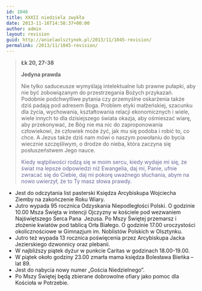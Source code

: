 ```yaml
---
id: 1046
title: XXXII niedziela zwykła
date: 2013-11-16T14:58:37+00:00
author: admin
layout: revision
guid: http://anielaolsztynek.pl/2013/11/1045-revision/
permalink: /2013/11/1045-revision/
---
```

> **Łk 20, 27-38**
> 
> **Jedyna prawda**
> 
> Nie tylko saduceusze wymyślają intelektualne lub prawne pułapki, aby nie być zobowiązanym do przestrzegania Bożych przykazań. Podobnie podchwytliwe pytania czy przemyślne oskarżenia także dziś padają pod adresem Boga. Problem etyki małżeńskiej, szacunku dla życia, wychowania, kształtowania relacji ekonomicznych i wiele, wiele innych to dla dzisiejszego świata okazja, aby ośmieszać wiarę, aby przekonywać, że Bóg nie ma nic do zaproponowania człowiekowi, że człowiek może żyć, jak mu się podoba i robić to, co chce. A Jezus także dziś nam mówi o naszym powołaniu do bycia wiecznie szczęśliwym, o drodze do nieba, która zaczyna się posłuszeństwem Jego nauce.
> 
> <span style="color: #666699;">Kiedy wątpliwości rodzą się w moim sercu, kiedy wydaje mi się, że świat ma lepsze odpowiedzi niż Ewangelia, daj mi, Panie, ufnie zwracać się do Ciebie, daj mi pokorę uważnego słuchania, abym na nowo uwierzył, że to Ty masz słowa prawdy.</span>

  * Jest do odczytania list pasterski Księdza Arcybiskupa Wojciecha Ziemby na zakończenie Roku Wiary.
  * Jutro wypada 95 rocznica Odzyskania Niepodległości Polski. O godzinie 10.00 Msza Święta w intencji Ojczyzny w kościele pod wezwaniem Najświętszego Serca Pana  Jezusa. Po Mszy Świętej przemarsz i złożenie kwiatów pod tablicą Orła Białego. O godzinie 17.00 uroczystości okolicznościowe w Gimnazjum im. Noblistów Polskich w Olsztynku.
  * Jutro też wypada 13 rocznica poświęcenia przez Arcybiskupa Jacka Jezierskiego dzwonnicy oraz plebanii.
  * W najbliższy piątek dyżur w punkcie Caritas w godzinach 18.00-19.00.
  * W piątek około godziny 23.00 zmarła mama księdza Bolesława Bieńka &#8211; lat 89.
  * Jest do nabycia nowy numer &#8222;Gościa Niedzielnego&#8221;.
  * Po Mszy Świętej będą zbierane dobrowolne ofiary jako pomoc dla Kościoła w Potrzebie.